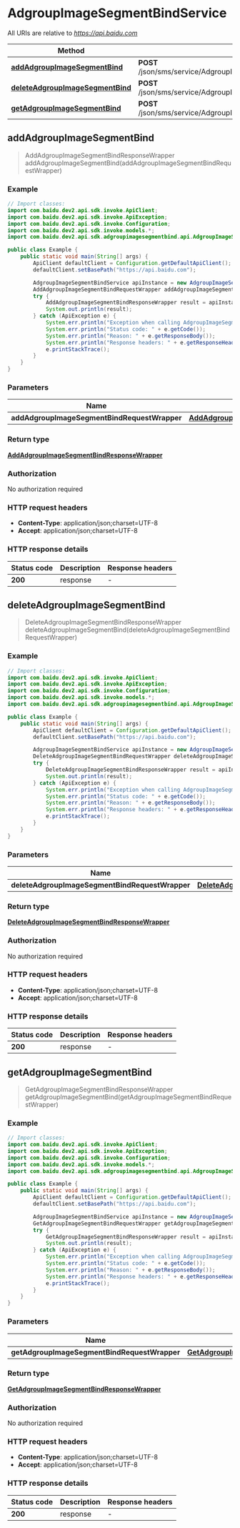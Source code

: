 # AdgroupImageSegmentBindService

All URIs are relative to *https://api.baidu.com*

Method | HTTP request | Description
------------- | ------------- | -------------
[**addAdgroupImageSegmentBind**](AdgroupImageSegmentBindService.md#addAdgroupImageSegmentBind) | **POST** /json/sms/service/AdgroupImageSegmentBindService/addAdgroupImageSegmentBind | 
[**deleteAdgroupImageSegmentBind**](AdgroupImageSegmentBindService.md#deleteAdgroupImageSegmentBind) | **POST** /json/sms/service/AdgroupImageSegmentBindService/deleteAdgroupImageSegmentBind | 
[**getAdgroupImageSegmentBind**](AdgroupImageSegmentBindService.md#getAdgroupImageSegmentBind) | **POST** /json/sms/service/AdgroupImageSegmentBindService/getAdgroupImageSegmentBind | 



## addAdgroupImageSegmentBind

> AddAdgroupImageSegmentBindResponseWrapper addAdgroupImageSegmentBind(addAdgroupImageSegmentBindRequestWrapper)



### Example

```java
// Import classes:
import com.baidu.dev2.api.sdk.invoke.ApiClient;
import com.baidu.dev2.api.sdk.invoke.ApiException;
import com.baidu.dev2.api.sdk.invoke.Configuration;
import com.baidu.dev2.api.sdk.invoke.models.*;
import com.baidu.dev2.api.sdk.adgroupimagesegmentbind.api.AdgroupImageSegmentBindService;

public class Example {
    public static void main(String[] args) {
        ApiClient defaultClient = Configuration.getDefaultApiClient();
        defaultClient.setBasePath("https://api.baidu.com");

        AdgroupImageSegmentBindService apiInstance = new AdgroupImageSegmentBindService(defaultClient);
        AddAdgroupImageSegmentBindRequestWrapper addAdgroupImageSegmentBindRequestWrapper = new AddAdgroupImageSegmentBindRequestWrapper(); // AddAdgroupImageSegmentBindRequestWrapper | 
        try {
            AddAdgroupImageSegmentBindResponseWrapper result = apiInstance.addAdgroupImageSegmentBind(addAdgroupImageSegmentBindRequestWrapper);
            System.out.println(result);
        } catch (ApiException e) {
            System.err.println("Exception when calling AdgroupImageSegmentBindService#addAdgroupImageSegmentBind");
            System.err.println("Status code: " + e.getCode());
            System.err.println("Reason: " + e.getResponseBody());
            System.err.println("Response headers: " + e.getResponseHeaders());
            e.printStackTrace();
        }
    }
}
```

### Parameters


Name | Type | Description  | Notes
------------- | ------------- | ------------- | -------------
 **addAdgroupImageSegmentBindRequestWrapper** | [**AddAdgroupImageSegmentBindRequestWrapper**](AddAdgroupImageSegmentBindRequestWrapper.md)|  |

### Return type

[**AddAdgroupImageSegmentBindResponseWrapper**](AddAdgroupImageSegmentBindResponseWrapper.md)

### Authorization

No authorization required

### HTTP request headers

- **Content-Type**: application/json;charset=UTF-8
- **Accept**: application/json;charset=UTF-8


### HTTP response details
| Status code | Description | Response headers |
|-------------|-------------|------------------|
| **200** | response |  -  |


## deleteAdgroupImageSegmentBind

> DeleteAdgroupImageSegmentBindResponseWrapper deleteAdgroupImageSegmentBind(deleteAdgroupImageSegmentBindRequestWrapper)



### Example

```java
// Import classes:
import com.baidu.dev2.api.sdk.invoke.ApiClient;
import com.baidu.dev2.api.sdk.invoke.ApiException;
import com.baidu.dev2.api.sdk.invoke.Configuration;
import com.baidu.dev2.api.sdk.invoke.models.*;
import com.baidu.dev2.api.sdk.adgroupimagesegmentbind.api.AdgroupImageSegmentBindService;

public class Example {
    public static void main(String[] args) {
        ApiClient defaultClient = Configuration.getDefaultApiClient();
        defaultClient.setBasePath("https://api.baidu.com");

        AdgroupImageSegmentBindService apiInstance = new AdgroupImageSegmentBindService(defaultClient);
        DeleteAdgroupImageSegmentBindRequestWrapper deleteAdgroupImageSegmentBindRequestWrapper = new DeleteAdgroupImageSegmentBindRequestWrapper(); // DeleteAdgroupImageSegmentBindRequestWrapper | 
        try {
            DeleteAdgroupImageSegmentBindResponseWrapper result = apiInstance.deleteAdgroupImageSegmentBind(deleteAdgroupImageSegmentBindRequestWrapper);
            System.out.println(result);
        } catch (ApiException e) {
            System.err.println("Exception when calling AdgroupImageSegmentBindService#deleteAdgroupImageSegmentBind");
            System.err.println("Status code: " + e.getCode());
            System.err.println("Reason: " + e.getResponseBody());
            System.err.println("Response headers: " + e.getResponseHeaders());
            e.printStackTrace();
        }
    }
}
```

### Parameters


Name | Type | Description  | Notes
------------- | ------------- | ------------- | -------------
 **deleteAdgroupImageSegmentBindRequestWrapper** | [**DeleteAdgroupImageSegmentBindRequestWrapper**](DeleteAdgroupImageSegmentBindRequestWrapper.md)|  |

### Return type

[**DeleteAdgroupImageSegmentBindResponseWrapper**](DeleteAdgroupImageSegmentBindResponseWrapper.md)

### Authorization

No authorization required

### HTTP request headers

- **Content-Type**: application/json;charset=UTF-8
- **Accept**: application/json;charset=UTF-8


### HTTP response details
| Status code | Description | Response headers |
|-------------|-------------|------------------|
| **200** | response |  -  |


## getAdgroupImageSegmentBind

> GetAdgroupImageSegmentBindResponseWrapper getAdgroupImageSegmentBind(getAdgroupImageSegmentBindRequestWrapper)



### Example

```java
// Import classes:
import com.baidu.dev2.api.sdk.invoke.ApiClient;
import com.baidu.dev2.api.sdk.invoke.ApiException;
import com.baidu.dev2.api.sdk.invoke.Configuration;
import com.baidu.dev2.api.sdk.invoke.models.*;
import com.baidu.dev2.api.sdk.adgroupimagesegmentbind.api.AdgroupImageSegmentBindService;

public class Example {
    public static void main(String[] args) {
        ApiClient defaultClient = Configuration.getDefaultApiClient();
        defaultClient.setBasePath("https://api.baidu.com");

        AdgroupImageSegmentBindService apiInstance = new AdgroupImageSegmentBindService(defaultClient);
        GetAdgroupImageSegmentBindRequestWrapper getAdgroupImageSegmentBindRequestWrapper = new GetAdgroupImageSegmentBindRequestWrapper(); // GetAdgroupImageSegmentBindRequestWrapper | 
        try {
            GetAdgroupImageSegmentBindResponseWrapper result = apiInstance.getAdgroupImageSegmentBind(getAdgroupImageSegmentBindRequestWrapper);
            System.out.println(result);
        } catch (ApiException e) {
            System.err.println("Exception when calling AdgroupImageSegmentBindService#getAdgroupImageSegmentBind");
            System.err.println("Status code: " + e.getCode());
            System.err.println("Reason: " + e.getResponseBody());
            System.err.println("Response headers: " + e.getResponseHeaders());
            e.printStackTrace();
        }
    }
}
```

### Parameters


Name | Type | Description  | Notes
------------- | ------------- | ------------- | -------------
 **getAdgroupImageSegmentBindRequestWrapper** | [**GetAdgroupImageSegmentBindRequestWrapper**](GetAdgroupImageSegmentBindRequestWrapper.md)|  |

### Return type

[**GetAdgroupImageSegmentBindResponseWrapper**](GetAdgroupImageSegmentBindResponseWrapper.md)

### Authorization

No authorization required

### HTTP request headers

- **Content-Type**: application/json;charset=UTF-8
- **Accept**: application/json;charset=UTF-8


### HTTP response details
| Status code | Description | Response headers |
|-------------|-------------|------------------|
| **200** | response |  -  |

